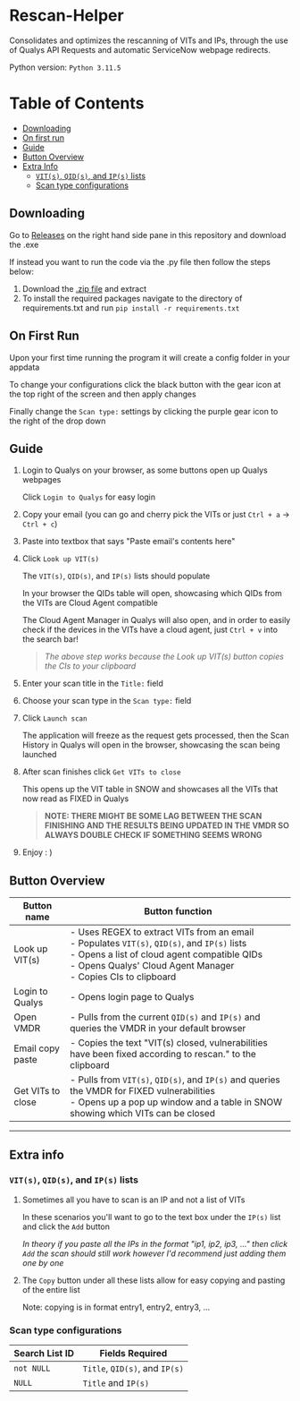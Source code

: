 # Rescan-Helper
 Consolidates and optimizes the rescanning of VITs and IPs, through the use of Qualys API Requests and automatic ServiceNow webpage redirects. 

 Python version: `Python 3.11.5`
# Table of Contents
* [Downloading](#downloading)
* [On first run](#on-first-run)
* [Guide](#guide)
* [Button Overview](#button-overview)
* [Extra Info](#extra-info)
  * [`VIT(s)`, `QID(s)`, and `IP(s)` lists](#vits-qids-and-ips-lists)
  * [Scan type configurations](#scan-type-configurations)

## Downloading
Go to [Releases](https://github.com/dakotaPPP/Rescan-Helper/releases/) on the right hand side pane in this repository and download the .exe

If instead you want to run the code via the .py file then follow the steps below:
1. Download the [.zip file](https://github.com/dakotaPPP/Rescan-Helper/archive/refs/heads/main.zip) and extract 
2. To install the required packages navigate to the directory of requirements.txt and run `pip install -r requirements.txt`

## On First Run
Upon your first time running the program it will create a config folder in your appdata


To change your configurations click the black button with the gear icon at the top right of the screen and then apply changes

Finally change the `Scan type:` settings by clicking the purple gear icon to the right of the drop down

## Guide
1. Login to Qualys on your browser, as some buttons open up Qualys webpages

    Click `Login to Qualys` for easy login

2. Copy your email (you can go and cherry pick the VITs or just `Ctrl + a` -> `Ctrl + c`)
3. Paste into textbox that says "Paste email's contents here"
4. Click `Look up VIT(s)`

    The `VIT(s)`, `QID(s)`, and `IP(s)` lists should populate

    In your browser the QIDs table will open, showcasing which QIDs from the VITs are Cloud Agent compatible

    The Cloud Agent Manager in Qualys will also open, and in order to easily check if the devices in the VITs have a cloud agent, just `Ctrl + v` into the search bar!

    > *The above step works because the Look up VIT(s) button copies the CIs to your clipboard* 
5. Enter your scan title in the `Title:` field
6. Choose your scan type in the `Scan type:` field
7. Click `Launch scan`

    The application will freeze as the request gets processed, then the Scan History in Qualys will open in the browser, showcasing the scan being launched
8. After scan finishes click `Get VITs to close`

    This opens up the VIT table in SNOW and showcases all the VITs that now read as FIXED in Qualys

    > **NOTE: THERE MIGHT BE SOME LAG BETWEEN THE SCAN FINISHING AND THE RESULTS BEING UPDATED IN THE VMDR SO ALWAYS DOUBLE CHECK IF SOMETHING SEEMS WRONG**
23. Enjoy : ) 

## Button Overview
| Button name | Button function |
| ----------- | --------------- |
| Look up VIT(s) | - Uses REGEX to extract VITs from an email <br /> - Populates `VIT(s)`, `QID(s)`, and `IP(s)` lists<br />- Opens a list of cloud agent compatible QIDs<br />- Opens Qualys' Cloud Agent Manager<br />- Copies CIs to clipboard |
| Login to Qualys | - Opens login page to Qualys |
| Open VMDR | - Pulls from the current `QID(s)` and `IP(s)` and queries the VMDR in your default browser |
| Email copy paste | - Copies the text "VIT(s) closed, vulnerabilities have been fixed according to rescan." to the clipboard |
| Get VITs to close | - Pulls from `VIT(s)`, `QID(s)`, and `IP(s)` and queries the VMDR for FIXED vulnerabilities<br />- Opens up a pop up window and a table in SNOW showing which VITs can be closed|
---
## Extra info
### `VIT(s)`, `QID(s)`, and `IP(s)` lists
1. Sometimes all you have to scan is an IP and not a list of VITs

    In these scenarios you'll want to go to the text box under the `IP(s)` list and click the `Add` button
    
    *In theory if you paste all the IPs in the format "ip1, ip2, ip3, ..." then click `Add` the scan should still work however I'd recommend just adding them one by one*

2. The `Copy` button under all these lists allow for easy copying and pasting of the entire list

    Note: copying is in format entry1, entry2, entry3, ...

### Scan type configurations
| Search List ID | Fields Required |
| ---- | ---- |
| `not NULL` | `Title`, `QID(s)`, and `IP(s)` |
| `NULL` | `Title` and `IP(s)` |
